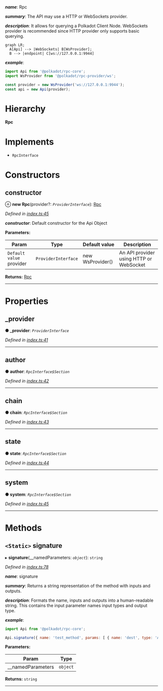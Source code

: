 

*__name__*: Rpc

*__summary__*: The API may use a HTTP or WebSockets provider.

*__description__*: It allows for querying a Polkadot Client Node. WebSockets provider is recommended since HTTP provider only supports basic querying.

```mermaid
graph LR;
  A[Api] --> |WebSockets| B[WsProvider];
  B --> |endpoint| C[ws://127.0.0.1:9944]
```

*__example__*:   
```javascript
import Api from '@polkadot/rpc-core';
import WsProvider from '@polkadot/rpc-provider/ws';

const provider = new WsProvider('ws://127.0.0.1:9944');
const api = new Api(provider);
```

# Hierarchy

**Rpc**

# Implements

* `RpcInterface`

# Constructors

<a id="constructor"></a>

##  constructor

⊕ **new Rpc**(provider?: *`ProviderInterface`*): [Rpc](_index_.rpc.md)

*Defined in [index.ts:45](https://github.com/polkadot-js/api/blob/99b9332/packages/rpc-core/src/index.ts#L45)*

*__constructor__*: Default constructor for the Api Object

**Parameters:**

| Param | Type | Default value | Description |
| ------ | ------ | ------ | ------ |
| `Default value` provider | `ProviderInterface` |  new WsProvider() |  An API provider using HTTP or WebSocket |

**Returns:** [Rpc](_index_.rpc.md)

___

# Properties

<a id="_provider"></a>

##  _provider

**● _provider**: *`ProviderInterface`*

*Defined in [index.ts:41](https://github.com/polkadot-js/api/blob/99b9332/packages/rpc-core/src/index.ts#L41)*

___
<a id="author"></a>

##  author

**● author**: *`RpcInterface$Section`*

*Defined in [index.ts:42](https://github.com/polkadot-js/api/blob/99b9332/packages/rpc-core/src/index.ts#L42)*

___
<a id="chain"></a>

##  chain

**● chain**: *`RpcInterface$Section`*

*Defined in [index.ts:43](https://github.com/polkadot-js/api/blob/99b9332/packages/rpc-core/src/index.ts#L43)*

___
<a id="state"></a>

##  state

**● state**: *`RpcInterface$Section`*

*Defined in [index.ts:44](https://github.com/polkadot-js/api/blob/99b9332/packages/rpc-core/src/index.ts#L44)*

___
<a id="system"></a>

##  system

**● system**: *`RpcInterface$Section`*

*Defined in [index.ts:45](https://github.com/polkadot-js/api/blob/99b9332/packages/rpc-core/src/index.ts#L45)*

___

# Methods

<a id="signature"></a>

## `<Static>` signature

▸ **signature**(__namedParameters: *`object`*): `string`

*Defined in [index.ts:78](https://github.com/polkadot-js/api/blob/99b9332/packages/rpc-core/src/index.ts#L78)*

*__name__*: signature

*__summary__*: Returns a string representation of the method with inputs and outputs.

*__description__*: Formats the name, inputs and outputs into a human-readable string. This contains the input parameter names input types and output type.

*__example__*:   
```javascript
import Api from '@polkadot/rpc-core';

Api.signature({ name: 'test_method', params: [ { name: 'dest', type: 'Address' } ], type: 'Address' }); // => test_method (dest: Address): Address
```

**Parameters:**

| Param | Type |
| ------ | ------ |
| __namedParameters | `object` |

**Returns:** `string`

___


